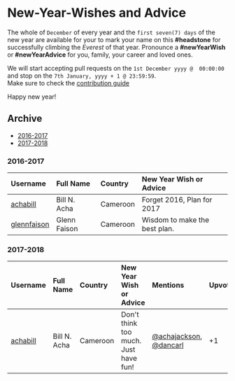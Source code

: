 # New-Year-Wishes and Advice

The whole of `December` of every year and the `first seven(7) days` of the new year are available for your to mark your name on this **#headstone** for successfully climbing the *Everest* of that year. Pronounce a **#newYearWish** or **#newYearAdvice** for you, family, your career and loved ones.

We will start accepting pull requests on the `1st December yyyy @  00:00:00` and stop on the `7th January, yyyy + 1 @ 23:59:59`.  
Make sure to check the [contribution guide](https://github.com/achabill/New-Year-Wishes/blob/master/contributing.md)

Happy new year!

## Archive

  - [2016-2017](#2016-2017)
  - [2017-2018](#2017-2018)
  
### 2016-2017

| Username | Full Name | Country  | New Year Wish or Advice |
| :--- | :--- | :--- | :--- |
|[achabill](https://github.com/achabill)|Bill N. Acha|Cameroon|Forget 2016, Plan for 2017 |
|[glennfaison](https://github.com/glennfaison)|Glenn Faison|Cameroon|Wisdom to make the best plan.|

### 2017-2018

| Username | Full Name | Country  | New Year Wish or Advice | Mentions | Upvotes |
| :--- | :--- | :--- | :--- | :--- | :--- |
|[achabill](https://github.com/achabill)|Bill N. Acha|Cameroon| Don't think too much. Just have fun! | [@achajackson](https://github.com/achajackson), [@dancarl](https://github.com/DanCarl857) | +1 |